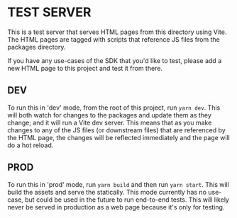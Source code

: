 # TEST SERVER

This is a test server that serves HTML pages from this directory using Vite. The HTML pages are tagged with scripts that reference JS files from the packages directory.

If you have any use-cases of the SDK that you'd like to test, please add a new HTML page to this project and test it from there.

## DEV

To run this in 'dev' mode, from the root of this project, run `yarn dev`. This will both watch for changes to the packages and update them as they change; and it will run a Vite dev server. This means that as you make changes to any of the JS files (or downstream files) that are referenced by the HTML page, the changes will be reflected immediately and the page will do a hot reload.

## PROD

To run this in 'prod' mode, run `yarn build` and then run `yarn start`. This will build the assets and serve the statically. This mode currently has no use-case, but could be used in the future to run end-to-end tests. This will likely never be served in production as a web page because it's only for testing.